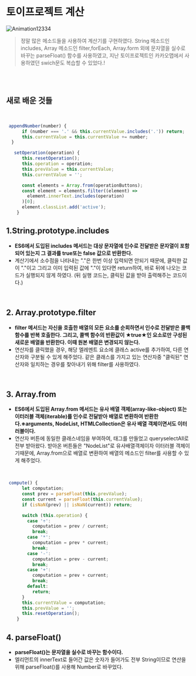 # 토이프로젝트 계산

![Animation12334](https://user-images.githubusercontent.com/127499117/235738882-9c22dc7f-4142-4be3-8d6d-c66c2eedd8cc.gif)

> 정말 많은 메소드들을 사용하여 계산기를 구현하였다. String 메소드인 includes,  Array 메소드인 filter,forEach, Array.form 외에 문자열을 실수로 바꾸는 parseFloat() 함수를 사용하였고, 지난 토이프로젝트인 카카오맵에서 사용하였던 swich문도 복습할 수 있었다.! 

<br/>
<br/>

## 새로 배운 것들

 <br/>

```js
 appendNumber(number) {
      if (number === '.' && this.currentValue.includes('.')) return;
      this.currentValue = this.currentValue += number;
  }

   setOperation(operation) {
      this.resetOperation();
      this.operation = operation;
      this.prevValue = this.currentValue;
      this.currentValue = '';

      const elements = Array.from(operationButtons);
      const element = elements.filter((element) =>
        element.innerText.includes(operation)
      )[0];
      element.classList.add('active');
    }

```

## 1.String.prototype.includes

- **ES6에서 도입된 includes 메서드는 대상 문자열에 인수로 전달받은 문자열이 포함되어 있는지 그 결과를 true또는 false 값으로 반환한다.**
- 계산기에서 소수점을 나타내는 "."은 한번 이상 입력되면 안되기 때문에, 클릭한 값이 "."이고 그리고 이미 입력된 값에 "."이 있다면 return하여, 바로 뒤에 나오는 코드가 실행되지 않게 하였다. (뒤 실행 코드는, 클릭된 값을 받아 출력해주는 코드이다.)

 <br/>
 
## 2. Array.prototype.filter
- **filter 메서드는 자신을 호출한 배열의 모든 요소를 순회하면서 인수로 전달받은 콜백함수를 반복 호출한다. 그리고, 콜백 함수의 반환값이 ★true★인 요소로만 구성된 새로운 배열을 반환한다. 이때 원본 배열은 변경되지 않는다.**
- 연산자를 클릭했을 경우, 해당 엘레멘트 요소에 클래스 active를 추가하여, 다른 연산자와 구분될 수 있게 해주었다. 같은 클래스를 가지고 있는 연산자중 "클릭된" 연산자와 일치하는 경우를 찾아내기 위해 filter를 사용하였다. 

<br/>

## 3. Array.from
- **ES6에서 도입된 Array.from 메서드는 유사 배열 객체(array-like-object) 또는 이터러블 객체(iterable)를 인수로 전달받아 배열로 변환하여 반환한다.※arguments, NodeList, HTMLCollection은 유사 배열 객체이면서도 이터러블이다.**
- 연산자 버튼에 동일한 클래스네임을 부여하여, 태그를 만들었고  queryselectAll로 전부 받아왔다. 받아온 버튼들은 "NodeList"로 유사배열객체이자 이터러블 객체이기때문에, Array.from으로 배열로 변환하여 배열의 메소드인 filter를 사용할 수 있게 해주었다. 

 <br/>

```js
 compute() {
      let computation;
      const prev = parseFloat(this.prevValue);
      const current = parseFloat(this.currentValue);
      if (isNaN(prev) || isNaN(current)) return;

      switch (this.operation) {
        case '÷':
          computation = prev / current;
          break;
        case '*':
          computation = prev * current;
          break;
        case '-':
          computation = prev - current;
          break;
        case '+':
          computation = prev + current;
          break;
        default:
          return;
      }
      this.currentValue = computation;
      this.prevValue = '';
      this.resetOperation();
    }
```

## 4. parseFloat()
- **parseFloat()는 문자열을 실수로 바꾸는 함수이다.**
- 엘리먼트의 innerText로 들어간 값은 숫자가 들어가도 전부 String이므로 연산을 위해 parseFloat()를 사용해 Number로 바꾸었다. 
